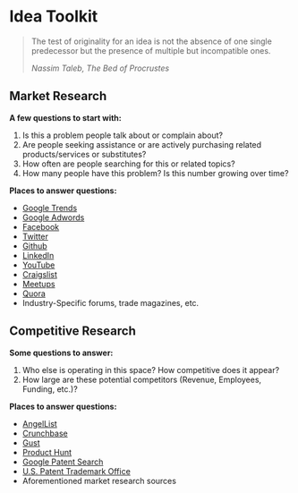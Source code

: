 # Idea Toolkit

> The test of originality for an idea is not the absence of one single predecessor but the presence of multiple but incompatible ones.
> 
> *Nassim Taleb, The Bed of Procrustes*

## Market Research
**A few questions to start with:**

1. Is this a problem people talk about or complain about? 
2. Are people seeking assistance or are actively purchasing related products/services or substitutes?  
3. How often are people searching for this or related topics? 
4. How many people have this problem? Is this number growing over time? 

**Places to answer questions:**
- [Google Trends](http://www.google.com/trends)
- [Google Adwords](http://www.google.com/adwords/)
- [Facebook](http://facebook.com)
- [Twitter](http://twitter.com)
- [Github](http://github.com)
- [LinkedIn](http://linkedin.com)
- [YouTube](http://youtube.com)
- [Craigslist](http://craigslist.com) 
- [Meetups](http://meetups.com)
- [Quora](https://www.quora.com/)
- Industry-Specific forums, trade magazines, etc. 

## Competitive Research
**Some questions to answer:**

1. Who else is operating in this space? How competitive does it appear? 
2. How large are these potential competitors (Revenue, Employees, Funding, etc.)? 

**Places to answer questions:**
- [AngelList](http://angel.co)
- [Crunchbase](http://crunchbase.com/)
- [Gust](http://gust.com)
- [Product Hunt](http://www.producthunt.com/)
- [Google Patent Search](https://www.google.com/?tbm=pts&gws_rd=ssl)
- [U.S. Patent Trademark Office](http://uspto.gov)
- Aforementioned market research sources

